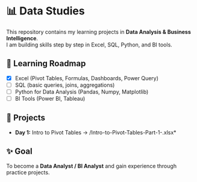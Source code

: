 # 📊 Data Studies

This repository contains my learning projects in **Data Analysis & Business Intelligence**.  
I am building skills step by step in Excel, SQL, Python, and BI tools.

## 🚀 Learning Roadmap
- [x] Excel (Pivot Tables, Formulas, Dashboards, Power Query)  
- [ ] SQL (basic queries, joins, aggregations)  
- [ ] Python for Data Analysis (Pandas, Numpy, Matplotlib)  
- [ ] BI Tools (Power BI, Tableau)  

## 📂 Projects
- **Day 1:** Intro to Pivot Tables → /Intro-to-Pivot-Tables-Part-1-.xlsx*  

## ✨ Goal
To become a **Data Analyst / BI Analyst** and gain experience through practice projects.
